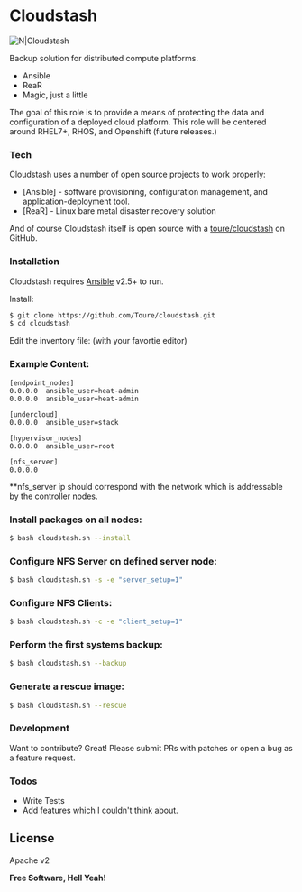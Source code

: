 # Cloudstash

![N|Cloudstash](https://upload.wikimedia.org/wikipedia/commons/4/43/Stash_Logo.png)

Backup solution for distributed compute platforms.

  - Ansible
  - ReaR
  - Magic, just a little

The goal of this role is to provide a means of protecting the data and configuration of a deployed cloud platform. This role will be centered around RHEL7+, RHOS, and Openshift (future releases.)

### Tech

Cloudstash uses a number of open source projects to work properly:

* [Ansible] - software provisioning, configuration management, and application-deployment tool.
* [ReaR] - Linux bare metal disaster recovery solution

And of course Cloudstash itself is open source with a [toure/cloudstash][toure]
 on GitHub.

### Installation

Cloudstash requires [Ansible](https://www.ansible.com/) v2.5+ to run.

Install:

```sh
$ git clone https://github.com/Toure/cloudstash.git
$ cd cloudstash
```
Edit the inventory file: (with your favortie editor)

### Example Content:

```
[endpoint_nodes]
0.0.0.0  ansible_user=heat-admin
0.0.0.0  ansible_user=heat-admin

[undercloud]
0.0.0.0  ansible_user=stack

[hypervisor_nodes]
0.0.0.0  ansible_user=root

[nfs_server]
0.0.0.0
```
**nfs_server ip should correspond with the network which is addressable
by the controller nodes.

### Install packages on all nodes:
```sh
$ bash cloudstash.sh --install
```

### Configure NFS Server on defined server node:
```sh
$ bash cloudstash.sh -s -e "server_setup=1"
```

### Configure NFS Clients:
```sh
$ bash cloudstash.sh -c -e "client_setup=1"
``` 

### Perform the first systems backup:
```sh
$ bash cloudstash.sh --backup
```

### Generate a rescue image:
```sh
$ bash cloudstash.sh --rescue
```

### Development

Want to contribute? Great! Please submit PRs with patches or
open a bug as a feature request.

### Todos

 - Write Tests
 - Add features which I couldn't think about.

License
----

Apache v2


**Free Software, Hell Yeah!**

[//]: # (These are reference links used in the body of this note and get stripped out when the markdown processor does its job. There is no need to format nicely because it shouldn't be seen. Thanks SO - http://stackoverflow.com/questions/4823468/store-comments-in-markdown-syntax)

[toure]: https://github.com/Toure/cloudstash.git
